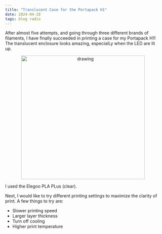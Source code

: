 ```yaml
---
title: "Translucent Case for the Portapack H1"
date: 2024-04-28
tags: blog radio
---
```


After almost five attempts, and going through three different brands of filaments, I have finally succeeded in printing a case for my Portapack H1! The translucent enclosure looks amazing, especialLy when the LED are lit up.

<p align="center">
<img src="https://paulxu.me/images/20240428-portapack-case.jpeg" alt="drawing" width="400"/>
</p>

I used the Elegoo PLA PLus (clear).

Next, I would like to try different printing settings to maximize the clarity of print. A few things to try are:

- Slower printing speed
- Larger layer thickness
- Turn off cooling
- Higher print temperature